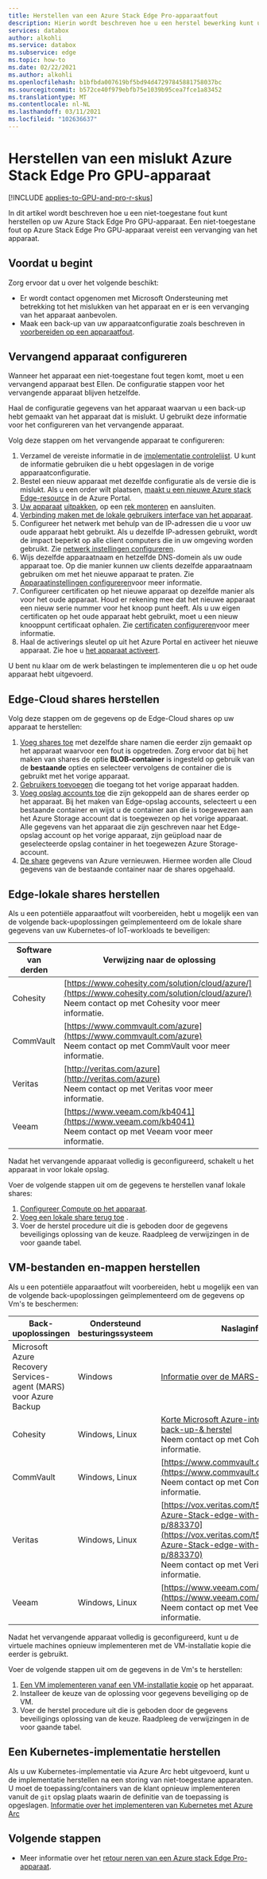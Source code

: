 ```yaml
---
title: Herstellen van een Azure Stack Edge Pro-apparaatfout
description: Hierin wordt beschreven hoe u een herstel bewerking kunt uitvoeren vanaf een Azure Stack Edge Pro-apparaat.
services: databox
author: alkohli
ms.service: databox
ms.subservice: edge
ms.topic: how-to
ms.date: 02/22/2021
ms.author: alkohli
ms.openlocfilehash: b1bfbda007619bf5bd94d47297845881758037bc
ms.sourcegitcommit: b572ce40f979ebfb75e1039b95cea7fce1a83452
ms.translationtype: MT
ms.contentlocale: nl-NL
ms.lasthandoff: 03/11/2021
ms.locfileid: "102636637"
---
```

# <a name="recover-from-a-failed-azure-stack-edge-pro-gpu-device"></a>Herstellen van een mislukt Azure Stack Edge Pro GPU-apparaat 

[!INCLUDE [applies-to-GPU-and-pro-r-skus](../../includes/azure-stack-edge-applies-to-gpu-pro-r-sku.md)]

In dit artikel wordt beschreven hoe u een niet-toegestane fout kunt herstellen op uw Azure Stack Edge Pro GPU-apparaat. Een niet-toegestane fout op Azure Stack Edge Pro GPU-apparaat vereist een vervanging van het apparaat.

## <a name="before-you-begin"></a>Voordat u begint

Zorg ervoor dat u over het volgende beschikt:

- Er wordt contact opgenomen met Microsoft Ondersteuning met betrekking tot het mislukken van het apparaat en er is een vervanging van het apparaat aanbevolen. 
- Maak een back-up van uw apparaatconfiguratie zoals beschreven in [voorbereiden op een apparaatfout](azure-stack-edge-gpu-prepare-device-failure.md).


## <a name="configure-replacement-device"></a>Vervangend apparaat configureren

Wanneer het apparaat een niet-toegestane fout tegen komt, moet u een vervangend apparaat best Ellen. De configuratie stappen voor het vervangende apparaat blijven hetzelfde. 

Haal de configuratie gegevens van het apparaat waarvan u een back-up hebt gemaakt van het apparaat dat is mislukt. U gebruikt deze informatie voor het configureren van het vervangende apparaat.  

Volg deze stappen om het vervangende apparaat te configureren:

1. Verzamel de vereiste informatie in de [implementatie controlelijst](azure-stack-edge-gpu-deploy-checklist.md). U kunt de informatie gebruiken die u hebt opgeslagen in de vorige apparaatconfiguratie. 
1. Bestel een nieuw apparaat met dezelfde configuratie als de versie die is mislukt.  Als u een order wilt plaatsen, [maakt u een nieuwe Azure stack Edge-resource](azure-stack-edge-gpu-deploy-prep.md#) in de Azure Portal.
1. [Uw apparaat](azure-stack-edge-gpu-deploy-install.md#cable-the-device) [uitpakken](azure-stack-edge-gpu-deploy-install.md#unpack-the-device), op een [rek monteren](azure-stack-edge-gpu-deploy-install.md#rack-the-device) en aansluiten. 
1. [Verbinding maken met de lokale gebruikers interface van het apparaat](azure-stack-edge-gpu-deploy-connect.md).
1. Configureer het netwerk met behulp van de IP-adressen die u voor uw oude apparaat hebt gebruikt. Als u dezelfde IP-adressen gebruikt, wordt de impact beperkt op alle client computers die in uw omgeving worden gebruikt. Zie [netwerk instellingen configureren](azure-stack-edge-gpu-deploy-configure-network-compute-web-proxy.md).
1. Wijs dezelfde apparaatnaam en hetzelfde DNS-domein als uw oude apparaat toe. Op die manier kunnen uw clients dezelfde apparaatnaam gebruiken om met het nieuwe apparaat te praten. Zie [Apparaatinstellingen configureren](azure-stack-edge-gpu-deploy-set-up-device-update-time.md)voor meer informatie.
1. Configureer certificaten op het nieuwe apparaat op dezelfde manier als voor het oude apparaat. Houd er rekening mee dat het nieuwe apparaat een nieuw serie nummer voor het knoop punt heeft. Als u uw eigen certificaten op het oude apparaat hebt gebruikt, moet u een nieuw knooppunt certificaat ophalen. Zie [certificaten configureren](azure-stack-edge-gpu-deploy-configure-certificates.md)voor meer informatie.
1. Haal de activerings sleutel op uit het Azure Portal en activeer het nieuwe apparaat. Zie hoe u [het apparaat activeert](azure-stack-edge-gpu-deploy-activate.md).

U bent nu klaar om de werk belastingen te implementeren die u op het oude apparaat hebt uitgevoerd.

## <a name="restore-edge-cloud-shares"></a>Edge-Cloud shares herstellen

Volg deze stappen om de gegevens op de Edge-Cloud shares op uw apparaat te herstellen:

1. [Voeg shares toe](azure-stack-edge-gpu-manage-shares.md#add-a-share) met dezelfde share namen die eerder zijn gemaakt op het apparaat waarvoor een fout is opgetreden. Zorg ervoor dat bij het maken van shares de optie **BLOB-container** is ingesteld op gebruik van de **bestaande** opties en selecteer vervolgens de container die is gebruikt met het vorige apparaat.
1. [Gebruikers toevoegen](azure-stack-edge-gpu-manage-users.md#add-a-user) die toegang tot het vorige apparaat hadden.
1. [Voeg opslag accounts toe](azure-stack-edge-gpu-manage-storage-accounts.md#add-an-edge-storage-account) die zijn gekoppeld aan de shares eerder op het apparaat. Bij het maken van Edge-opslag accounts, selecteert u een bestaande container en wijst u de container aan die is toegewezen aan het Azure Storage account dat is toegewezen op het vorige apparaat. Alle gegevens van het apparaat die zijn geschreven naar het Edge-opslag account op het vorige apparaat, zijn geüpload naar de geselecteerde opslag container in het toegewezen Azure Storage-account.
1. [De share](azure-stack-edge-gpu-manage-shares.md#refresh-shares) gegevens van Azure vernieuwen. Hiermee worden alle Cloud gegevens van de bestaande container naar de shares opgehaald.

## <a name="restore-edge-local-shares"></a>Edge-lokale shares herstellen

Als u een potentiële apparaatfout wilt voorbereiden, hebt u mogelijk een van de volgende back-upoplossingen geïmplementeerd om de lokale share gegevens van uw Kubernetes-of IoT-workloads te beveiligen:

| Software van derden           | Verwijzing naar de oplossing                               |
|--------------------------------|---------------------------------------------------------|
| Cohesity                       | [https://www.cohesity.com/solution/cloud/azure/](https://www.cohesity.com/solution/cloud/azure/) <br> Neem contact op met Cohesity voor meer informatie.          |
| CommVault                      | [https://www.commvault.com/azure](https://www.commvault.com/azure) <br> Neem contact op met CommVault voor meer informatie. |
| Veritas                        | [http://veritas.com/azure](http://veritas.com/azure) <br> Neem contact op met Veritas voor meer informatie.   |
| Veeam                          | [https://www.veeam.com/kb4041](https://www.veeam.com/kb4041) <br> Neem contact op met Veeam voor meer informatie. |

Nadat het vervangende apparaat volledig is geconfigureerd, schakelt u het apparaat in voor lokale opslag. 

Voer de volgende stappen uit om de gegevens te herstellen vanaf lokale shares:

1. [Configureer Compute op het apparaat](azure-stack-edge-gpu-deploy-configure-compute.md).
1. [Voeg een lokale share terug toe](azure-stack-edge-gpu-manage-shares.md#add-a-local-share) .
1. Voer de herstel procedure uit die is geboden door de gegevens beveiligings oplossing van de keuze. Raadpleeg de verwijzingen in de voor gaande tabel.

## <a name="restore-vm-files-and-folders"></a>VM-bestanden en-mappen herstellen

Als u een potentiële apparaatfout wilt voorbereiden, hebt u mogelijk een van de volgende back-upoplossingen geïmplementeerd om de gegevens op Vm's te beschermen:



| Back-upoplossingen        | Ondersteund besturingssysteem   | Naslaginformatie                                                                |
|-------------------------|----------------|--------------------------------------------------------------------------|
| Microsoft Azure Recovery Services-agent (MARS) voor Azure Backup | Windows        | [Informatie over de MARS-agent](../backup/backup-azure-about-mars.md)    |
| Cohesity                | Windows, Linux | [Korte Microsoft Azure-integratie, oplossing voor back-up-& herstel](https://www.cohesity.com/solution/cloud/azure) <br>Neem contact op met Cohesity voor meer informatie.                          |
| CommVault               | Windows, Linux | [https://www.commvault.com/azure](https://www.commvault.com/azure) <br> Neem contact op met CommVault voor meer informatie.
| Veritas                 | Windows, Linux | [https://vox.veritas.com/t5/Protection/Protecting-Azure-Stack-edge-with-NetBackup/ba-p/883370](https://vox.veritas.com/t5/Protection/Protecting-Azure-Stack-edge-with-NetBackup/ba-p/883370) <br> Neem contact op met Veritas voor meer informatie.                    |
| Veeam                   | Windows, Linux | [https://www.veeam.com/kb4041](https://www.veeam.com/kb4041) <br> Neem contact op met Veeam voor meer informatie. |

Nadat het vervangende apparaat volledig is geconfigureerd, kunt u de virtuele machines opnieuw implementeren met de VM-installatie kopie die eerder is gebruikt. 

Voer de volgende stappen uit om de gegevens in de Vm's te herstellen:
 
1. [Een VM implementeren vanaf een VM-installatie kopie](azure-stack-edge-gpu-deploy-virtual-machine-templates.md) op het apparaat. 
1. Installeer de keuze van de oplossing voor gegevens beveiliging op de VM.
1. Voer de herstel procedure uit die is geboden door de gegevens beveiligings oplossing van de keuze. Raadpleeg de verwijzingen in de voor gaande tabel.

## <a name="restore-a-kubernetes-deployment"></a>Een Kubernetes-implementatie herstellen

Als u uw Kubernetes-implementatie via Azure Arc hebt uitgevoerd, kunt u de implementatie herstellen na een storing van niet-toegestane apparaten. U moet de toepassing/containers van de klant opnieuw implementeren vanuit de `git` opslag plaats waarin de definitie van de toepassing is opgeslagen. [Informatie over het implementeren van Kubernetes met Azure Arc](./azure-stack-edge-gpu-deploy-stateless-application-git-ops-guestbook.md)<!--Original text: Kubernetes deployments can be restored from a non-tolerated failure with the device when deployed with Azure Arc. Customer application/containers deployed onto a Kubernetes on Azure Stack Edge via Azure Arc can be redeployed from the git repository where the application definition is. Here is a link to the article to deploy Kubernetes with Arc -->
 
## <a name="next-steps"></a>Volgende stappen

- Meer informatie over het [retour neren van een Azure stack Edge Pro-apparaat](azure-stack-edge-return-device.md).
